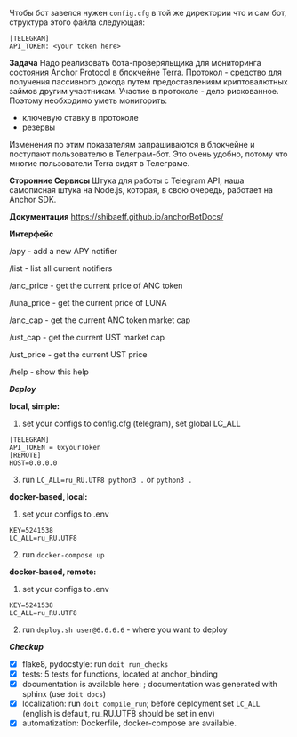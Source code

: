 Чтобы бот завелся нужен `config.cfg` в той же директории что и сам бот, структура этого файла следующая:
```
[TELEGRAM]
API_TOKEN: <your token here>
```

**Задача**
Надо реализовать бота-проверяльщика для мониторинга состояния Anchor Protocol 
в блокчейне Terra. Протокол - средство для получения пассивного дохода путем предоставлениям криптовалютных 
займов другим участникам. Участие в протоколе - дело рискованное. Поэтому необходимо уметь мониторить:
- ключевую ставку в протоколе
- резервы

Изменения по этим показателям запрашиваются в блокчейне и поступают пользователю в Телеграм-бот.
Это очень удобно, потому что многие пользователи Terra сидят в Телеграме.

**Сторонние Сервисы**
Штука для работы с Telegram API, наша самописная штука на Node.js, которая, 
в свою очередь, работает на Anchor SDK.

**Документация**
https://shibaeff.github.io/anchorBotDocs/

**Интерфейс**

/apy - add a new APY notifier

/list - list all current notifiers

/anc_price - get the current price of ANC token

/luna_price - get the current price of LUNA

/anc_cap - get the current ANC token market cap

/ust_cap - get the current UST market cap

/ust_price - get the current UST price

/help - show this help

***Deploy***

**local, simple:**

1) set your configs to config.cfg (telegram), set global LC_ALL
```
[TELEGRAM]
API_TOKEN = 0xyourToken
[REMOTE]
HOST=0.0.0.0
```
3) run `LC_ALL=ru_RU.UTF8 python3 .` or `python3 .`

**docker-based, local:**
1) set your configs to .env 
```
KEY=5241538
LC_ALL=ru_RU.UTF8
```
2) run `docker-compose up`

**docker-based, remote:**
1) set your configs to .env 
```
KEY=5241538
LC_ALL=ru_RU.UTF8
```
2) run `deploy.sh user@6.6.6.6` - where you want to deploy

***Checkup***
- [x] flake8, pydocstyle: run `doit run_checks`
- [x] tests: 5 tests for functions, located at anchor_binding
- [x] documentation is available here: ; documentation was generated with sphinx (use `doit docs`)
- [x] localization: run `doit compile_run`; before deployment set `LC_ALL` (english is default, ru_RU.UTF8 should be set in env)
- [x] automatization: Dockerfile, docker-compose are available. 
